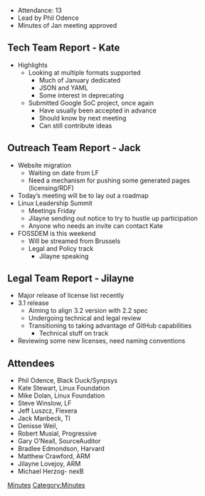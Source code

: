   - Attendance: 13
  - Lead by Phil Odence
  - Minutes of Jan meeting approved

## Tech Team Report - Kate

  - Highlights
      - Looking at multiple formats supported
          - Much of January dedicated
          - JSON and YAML
          - Some interest in deprecating
      - Submitted Google SoC project, once again
          - Have usually been accepted in advance
          - Should know by next meeting
          - Can still contribute ideas

## Outreach Team Report - Jack

  - Website migration
      - Waiting on date from LF
      - Need a mechanism for pushing some generated pages
        (licensing/RDF)
  - Today’s meeting will be to lay out a roadmap
  - Linux Leadership Summit
      - Meetings Friday
      - Jilayne sending out notice to try to hustle up participation
      - Anyone who needs an invite can contact Kate
  - FOSSDEM is this weekend
      - Will be streamed from Brussels
      - Legal and Policy track
          - Jilayne speaking

## Legal Team Report - Jilayne

  - Major release of license list recently
  - 3.1 release
      - Aiming to align 3.2 version with 2.2 spec
      - Undergoing technical and legal review
      - Transitioning to taking advantage of GitHub capabilities
          - Technical stuff on track
  - Reviewing some new licenses, need naming conventions

## Attendees

  - Phil Odence, Black Duck/Synpsys
  - Kate Stewart, Linux Foundation
  - Mike Dolan, Linux Foundation
  - Steve Winslow, LF
  - Jeff Luszcz, Flexera
  - Jack Manbeck, TI
  - Denisse Weil,
  - Robert Musial, Progressive
  - Gary O’Neall, SourceAuditor
  - Bradlee Edmondson, Harvard
  - Matthew Crawford, ARM
  - Jilayne Lovejoy, ARM
  - Michael Herzog- nexB

[Minutes](Category:General "wikilink")
[Category:Minutes](Category:Minutes "wikilink")
